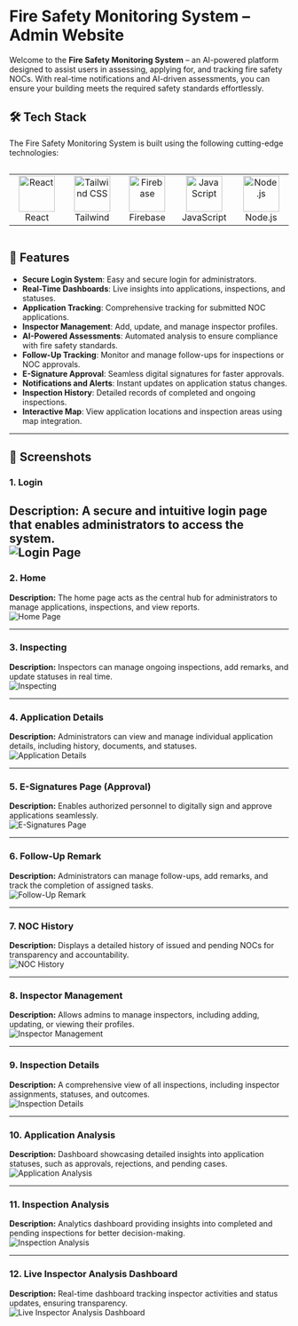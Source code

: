 # Fire Safety Monitoring System – Admin Website  

Welcome to the **Fire Safety Monitoring System** – an AI-powered platform designed to assist users in assessing, applying for, and tracking fire safety NOCs. With real-time notifications and AI-driven assessments, you can ensure your building meets the required safety standards effortlessly.  

## 🛠️ Tech Stack  

The Fire Safety Monitoring System is built using the following cutting-edge technologies:  

<div style="display: flex; align-items: flex-start;">
  <table align="center">
    <tr>
      <td align="center" width="96">
        <img src="https://techstack-generator.vercel.app/react-icon.svg" alt="React" width="65" height="65" />
        <br>React
      </td>
      <td align="center" width="96">
        <img src="https://skillicons.dev/icons?i=tailwind" width="65" height="65" alt="Tailwind CSS" />
        <br>Tailwind
      </td>
      <td align="center" width="96">
        <img src="https://skillicons.dev/icons?i=firebase" width="65" height="65" alt="Firebase" />
        <br>Firebase
      </td>
      <td align="center" width="96">
        <img src="https://techstack-generator.vercel.app/js-icon.svg" alt="JavaScript" width="65" height="65" />
        <br>JavaScript
      </td>
      <td align="center" width="96">
        <img src="https://techstack-generator.vercel.app/nginx-icon.svg" alt="Node.js" width="65" height="65" />
        <br>Node.js
      </td>
    </tr>
  </table>
</div>  

## 🌟 Features  
- **Secure Login System**: Easy and secure login for administrators.  
- **Real-Time Dashboards**: Live insights into applications, inspections, and statuses.  
- **Application Tracking**: Comprehensive tracking for submitted NOC applications.  
- **Inspector Management**: Add, update, and manage inspector profiles.  
- **AI-Powered Assessments**: Automated analysis to ensure compliance with fire safety standards.  
- **Follow-Up Tracking**: Monitor and manage follow-ups for inspections or NOC approvals.  
- **E-Signature Approval**: Seamless digital signatures for faster approvals.  
- **Notifications and Alerts**: Instant updates on application status changes.  
- **Inspection History**: Detailed records of completed and ongoing inspections.  
- **Interactive Map**: View application locations and inspection areas using map integration.  

---

## 📸 Screenshots  

### 1. Login  
**Description:** A secure and intuitive login page that enables administrators to access the system.  
![Login Page](https://drive.google.com/uc?id=19OcToZzGpmE9B9_YOrk3MK-PD3mf19UX)  
---

### 2. Home  
**Description:** The home page acts as the central hub for administrators to manage applications, inspections, and view reports.  
![Home Page](https://drive.google.com/uc?id=14v57bHnY_2K9oPe5rOdqja66fAb1_NuS)  

---

### 3. Inspecting  
**Description:** Inspectors can manage ongoing inspections, add remarks, and update statuses in real time.  
![Inspecting](https://drive.google.com/uc?id=1B162wgIAwfTHOBfs2TiZFyT6q1f1d0uN)  

---

### 4. Application Details  
**Description:** Administrators can view and manage individual application details, including history, documents, and statuses.  
![Application Details](https://drive.google.com/uc?id=1si6Uu-spUf6khFqSZSfNYV6LLTub8Q--)  

---

### 5. E-Signatures Page (Approval)  
**Description:** Enables authorized personnel to digitally sign and approve applications seamlessly.  
![E-Signatures Page](https://drive.google.com/uc?id=1h5oIP_owVxGzgCXKakwYgpnhkXmg8GJZ)  

---

### 6. Follow-Up Remark  
**Description:** Administrators can manage follow-ups, add remarks, and track the completion of assigned tasks.  
![Follow-Up Remark](https://drive.google.com/uc?id=10J_4ikSUOPRB0Uk6V3zXray19oRIxNGC)  

---

### 7. NOC History  
**Description:** Displays a detailed history of issued and pending NOCs for transparency and accountability.  
![NOC History](https://drive.google.com/uc?id=1AbbYmEDWUSAuM9VJzbgzpQTn5gIM4GdX)  

---

### 8. Inspector Management  
**Description:** Allows admins to manage inspectors, including adding, updating, or viewing their profiles.  
![Inspector Management](https://drive.google.com/uc?id=1BZOmtsdytb5UXdI4iDL3DI1IrP27n1B8)  

---

### 9. Inspection Details  
**Description:** A comprehensive view of all inspections, including inspector assignments, statuses, and outcomes.  
![Inspection Details](https://drive.google.com/uc?id=1fPKxB-GwKG3ZRkQspyyoh0JJeYO61zU8)  

---

### 10. Application Analysis  
**Description:** Dashboard showcasing detailed insights into application statuses, such as approvals, rejections, and pending cases.  
![Application Analysis](https://drive.google.com/uc?id=1918XoTuvcwc42AOcAwWwBg8XjRpiYTgc)  

---

### 11. Inspection Analysis  
**Description:** Analytics dashboard providing insights into completed and pending inspections for better decision-making.  
![Inspection Analysis](https://drive.google.com/uc?id=1ZMsRto-nrXP6w8cyFXtF1pU_q--3sGmT)  

---

### 12. Live Inspector Analysis Dashboard  
**Description:** Real-time dashboard tracking inspector activities and status updates, ensuring transparency.  
![Live Inspector Analysis Dashboard](https://drive.google.com/uc?id=1EVkXp1JGHClQEE8OKHBoWxGIMIA6CfH-)  
